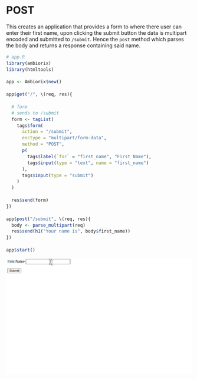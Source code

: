 # POST

This creates an application that provides a form to where there user can enter their first name, upon clicking the submit button the data is multipart encoded and submitted to `/submit`. Hence the `post` method which parses the body and returns a response containing said name. 

```r
# app.R
library(ambiorix)
library(htmltools)

app <- Ambiorix$new()

app$get("/", \(req, res){

  # form
  # sends to /submit
  form <- tagList(
    tags$form(
      action = "/submit", 
      enctype = "multipart/form-data", 
      method = "POST",
      p(
        tags$label(`for` = "first_name", "First Name"),
        tags$input(type = "text", name = "first_name")
      ),
      tags$input(type = "submit")
    )
  )

  res$send(form)
})

app$post("/submit", \(req, res){
  body <- parse_multipart(req)
  res$send(h1("Your name is", body$first_name))
})

app$start()
```

![](../_assets/post-ex.gif)
